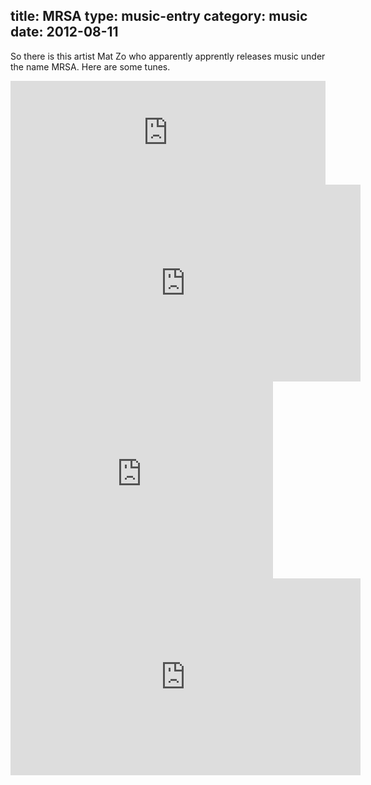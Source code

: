 title: MRSA
type: music-entry
category: music
date: 2012-08-11
---

So there is this artist Mat Zo who apparently apprently releases music under the name MRSA. Here are some tunes.

<iframe width="100%" height="166" scrolling="no" frameborder="no" src="https://w.soundcloud.com/player/?url=http%3A%2F%2Fapi.soundcloud.com%2Ftracks%2F19784995"></iframe>

<iframe width="560" height="315" src="http://www.youtube.com/embed/OmXWA65L3BU" frameborder="0" allowfullscreen></iframe>

<iframe width="420" height="315" src="http://www.youtube.com/embed/3ekgR5H_H6I" frameborder="0" allowfullscreen></iframe>

<iframe width="560" height="315" src="http://www.youtube.com/embed/l0HHrCu_xe0" frameborder="0" allowfullscreen></iframe>
